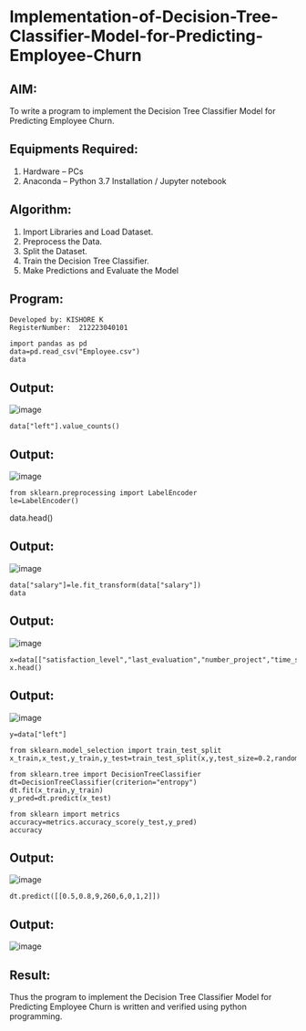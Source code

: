 # Implementation-of-Decision-Tree-Classifier-Model-for-Predicting-Employee-Churn

## AIM:
To write a program to implement the Decision Tree Classifier Model for Predicting Employee Churn.

## Equipments Required:
1. Hardware – PCs
2. Anaconda – Python 3.7 Installation / Jupyter notebook

## Algorithm:
1. Import Libraries and Load Dataset.
2. Preprocess the Data.
3. Split the Dataset.
4. Train the Decision Tree Classifier.
5. Make Predictions and Evaluate the Model

## Program:
```
Developed by: KISHORE K
RegisterNumber:  212223040101
```
~~~
import pandas as pd
data=pd.read_csv("Employee.csv")
data
~~~
## Output:
![image](https://github.com/user-attachments/assets/6f475207-c462-45a8-878e-7195adf4ea84)

~~~
data["left"].value_counts()
~~~
## Output:
![image](https://github.com/user-attachments/assets/3b93c134-c3e7-4f90-8749-20e9faa21c90)

~~~
from sklearn.preprocessing import LabelEncoder
le=LabelEncoder()
~~~
data.head()

## Output:
![image](https://github.com/user-attachments/assets/2b6e8188-cdc4-4d81-bc8c-cda6e4c1edcb)

~~~
data["salary"]=le.fit_transform(data["salary"])
data
~~~
## Output:
![image](https://github.com/user-attachments/assets/4030bd82-eef4-460f-8fb2-749127c196de)

~~~
x=data[["satisfaction_level","last_evaluation","number_project","time_spend_company"]]
x.head()
~~~
## Output:
![image](https://github.com/user-attachments/assets/0dabfd52-bcf5-45db-b36f-60cb19e28ef2)

~~~
y=data["left"]
~~~
~~~
from sklearn.model_selection import train_test_split
x_train,x_test,y_train,y_test=train_test_split(x,y,test_size=0.2,random_state=100)
~~~
~~~
from sklearn.tree import DecisionTreeClassifier
dt=DecisionTreeClassifier(criterion="entropy")
dt.fit(x_train,y_train)
y_pred=dt.predict(x_test)
~~~
~~~
from sklearn import metrics
accuracy=metrics.accuracy_score(y_test,y_pred)
accuracy
~~~
## Output:
![image](https://github.com/user-attachments/assets/d766fc19-b108-472a-8d56-04976fe61c17)
~~~
dt.predict([[0.5,0.8,9,260,6,0,1,2]])
~~~
## Output:
![image](https://github.com/user-attachments/assets/57c1c903-7ae4-45f5-9cf8-4b2c2f341d4a)













## Result:
Thus the program to implement the  Decision Tree Classifier Model for Predicting Employee Churn is written and verified using python programming.
